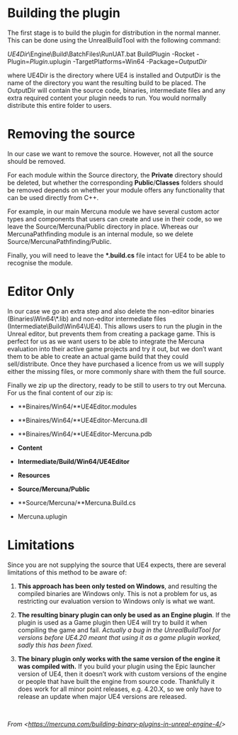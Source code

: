 # **Building the plugin**

The first stage is to build the plugin for distribution in the normal manner. This can be done using the UnrealBuildTool with the following command:

*UE4Dir*\\Engine\\Build\\BatchFiles\\RunUAT.bat BuildPlugin -Rocket -Plugin=*Plugin*.uplugin -TargetPlatforms=Win64 -Package=*OutputDir*

where UE4Dir is the directory where UE4 is installed and OutputDir is the name of the directory you want the resulting build to be placed. The OutputDir will contain the source code, binaries, intermediate files and any extra required content your plugin needs to run. You would normally distribute this entire folder to users.

# **Removing the source**

In our case we want to remove the source. However, not all the source should be removed.

For each module within the Source directory, the **Private** directory should be deleted, but whether the corresponding **Public**/**Classes** folders should be removed depends on whether your module offers any functionality that can be used directly from C++.

For example, in our main Mercuna module we have several custom actor types and components that users can create and use in their code, so we leave the Source/Mercuna/Public directory in place. Whereas our MercunaPathfinding module is an internal module, so we delete Source/MercunaPathfinding/Public.

Finally, you will need to leave the **\*.build.cs** file intact for UE4 to be able to recognise the module.

# **Editor Only**

In our case we go an extra step and also delete the non-editor binaries (Binaries\\Win64\\\*.lib) and non-editor intermediate files (Intermediate\\Build\\Win64\\UE4). This allows users to run the plugin in the Unreal editor, but prevents them from creating a package game. This is perfect for us as we want users to be able to integrate the Mercuna evaluation into their active game projects and try it out, but we don’t want them to be able to create an actual game build that they could sell/distribute. Once they have purchased a licence from us we will supply either the missing files, or more commonly share with them the full source.

Finally we zip up the directory, ready to be still to users to try out Mercuna. For us the final content of our zip is:

-   **Binaires/Win64/**UE4Editor.modules

-   **Binaires/Win64/**UE4Editor-Mercuna.dll

-   **Binaires/Win64/**UE4Editor-Mercuna.pdb

-   **Content**

-   **Intermediate/Build/Win64/UE4Editor**

-   **Resources**

-   **Source/Mercuna/Public**

-   **Source/Mercuna/**Mercuna.Build.cs

-   Mercuna.uplugin

# **Limitations**

Since you are not supplying the source that UE4 expects, there are several limitations of this method to be aware of:

1.  **This approach has been only tested on Windows**, and resulting the compiled binaries are Windows only. This is not a problem for us, as restricting our evaluation version to Windows only is what we want.

2.  **The resulting binary plugin can only be used as an Engine plugin**. If the plugin is used as a Game plugin then UE4 will try to build it when compiling the game and fail. *Actually a bug in the UnrealBuildTool for versions before UE4.20 meant that using it as a game plugin worked, sadly this has been fixed.*

3.  **The binary plugin only works with the same version of the engine it was compiled with.** If you build your plugin using the Epic launcher version of UE4, then it doesn’t work with custom versions of the engine or people that have built the engine from source code. Thankfully it does work for all minor point releases, e.g. 4.20.X, so we only have to release an update when major UE4 versions are released.

 

*From &lt;<https://mercuna.com/building-binary-plugins-in-unreal-engine-4/>&gt;*
